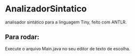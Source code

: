 # AnalizadorSintatico
analisador sintático para a linguagem Tiny, feito com ANTLR.

## Para rodar:
Execute o arquivo Main.java no seu editor de texto de escolha.